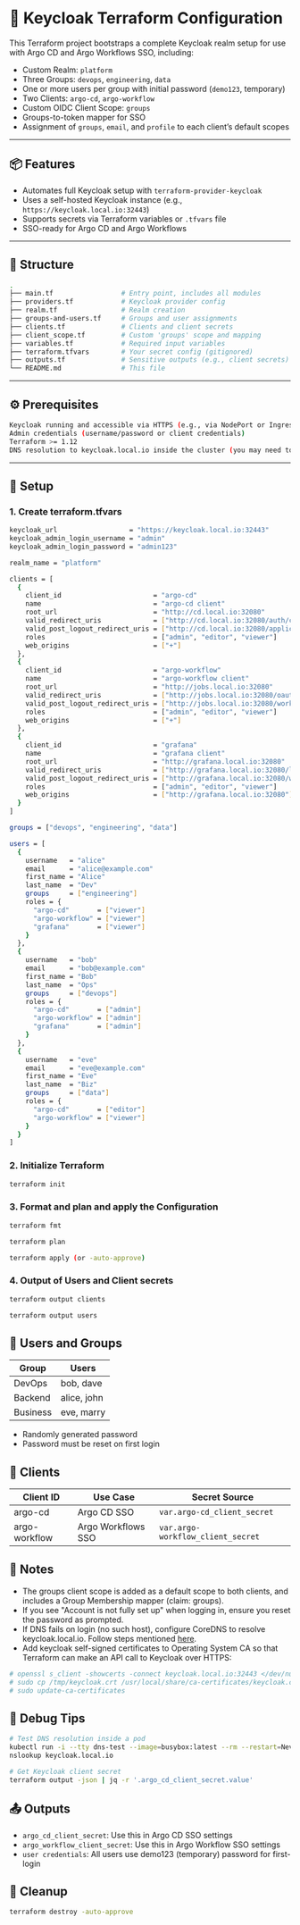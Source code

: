 # 🔐 Keycloak Terraform Configuration

This Terraform project bootstraps a complete Keycloak realm setup for use with Argo CD and Argo Workflows SSO, including:

- Custom Realm: `platform`
- Three Groups: `devops`, `engineering`, `data`
- One or more users per group with initial password (`demo123`, temporary)
- Two Clients: `argo-cd`, `argo-workflow`
- Custom OIDC Client Scope: `groups`
- Groups-to-token mapper for SSO
- Assignment of `groups`, `email`, and `profile` to each client’s default scopes

---

## 📦 Features

- Automates full Keycloak setup with `terraform-provider-keycloak`
- Uses a self-hosted Keycloak instance (e.g., `https://keycloak.local.io:32443`)
- Supports secrets via Terraform variables or `.tfvars` file
- SSO-ready for Argo CD and Argo Workflows

---

## 📁 Structure

```bash
.
├── main.tf                 # Entry point, includes all modules
├── providers.tf            # Keycloak provider config
├── realm.tf                # Realm creation
├── groups-and-users.tf     # Groups and user assignments
├── clients.tf              # Clients and client secrets
├── client_scope.tf         # Custom 'groups' scope and mapping
├── variables.tf            # Required input variables
├── terraform.tfvars        # Your secret config (gitignored)
├── outputs.tf              # Sensitive outputs (e.g., client secrets)
└── README.md               # This file
```
---

## ⚙️ Prerequisites

```bash
Keycloak running and accessible via HTTPS (e.g., via NodePort or Ingress)
Admin credentials (username/password or client credentials)
Terraform >= 1.12
DNS resolution to keycloak.local.io inside the cluster (you may need to update CoreDNS)
```
---

## 🔑 Setup

### 1. Create terraform.tfvars
```bash
keycloak_url                  = "https://keycloak.local.io:32443"
keycloak_admin_login_username = "admin"
keycloak_admin_login_password = "admin123"

realm_name = "platform"

clients = [
  {
    client_id                       = "argo-cd"
    name                            = "argo-cd client"
    root_url                        = "http://cd.local.io:32080"
    valid_redirect_uris             = ["http://cd.local.io:32080/auth/callback"]
    valid_post_logout_redirect_uris = ["http://cd.local.io:32080/applications"]
    roles                           = ["admin", "editor", "viewer"]
    web_origins                     = ["+"]
  },
  {
    client_id                       = "argo-workflow"
    name                            = "argo-workflow client"
    root_url                        = "http://jobs.local.io:32080"
    valid_redirect_uris             = ["http://jobs.local.io:32080/oauth2/callback"]
    valid_post_logout_redirect_uris = ["http://jobs.local.io:32080/workflows"]
    roles                           = ["admin", "editor", "viewer"]
    web_origins                     = ["+"]
  },
  {
    client_id                       = "grafana"
    name                            = "grafana client"
    root_url                        = "http://grafana.local.io:32080"
    valid_redirect_uris             = ["http://grafana.local.io:32080/login/generic_oauth"]
    valid_post_logout_redirect_uris = ["http://grafana.local.io:32080/workflows"]
    roles                           = ["admin", "editor", "viewer"]
    web_origins                     = ["http://grafana.local.io:32080"]
  }
]

groups = ["devops", "engineering", "data"]

users = [
  {
    username   = "alice"
    email      = "alice@example.com"
    first_name = "Alice"
    last_name  = "Dev"
    groups     = ["engineering"]
    roles = {
      "argo-cd"       = ["viewer"]
      "argo-workflow" = ["viewer"]
      "grafana"       = ["viewer"]
    }
  },
  {
    username   = "bob"
    email      = "bob@example.com"
    first_name = "Bob"
    last_name  = "Ops"
    groups     = ["devops"]
    roles = {
      "argo-cd"       = ["admin"]
      "argo-workflow" = ["admin"]
      "grafana"       = ["admin"]
    }
  },
  {
    username   = "eve"
    email      = "eve@example.com"
    first_name = "Eve"
    last_name  = "Biz"
    groups     = ["data"]
    roles = {
      "argo-cd"       = ["editor"]
      "argo-workflow" = ["viewer"]
    }
  }
]
```

### 2. Initialize Terraform
```bash
terraform init
```

### 3. Format and plan and apply the Configuration
```bash
terraform fmt

terraform plan

terraform apply (or -auto-approve)
```

### 4. Output of Users and Client secrets 
```bash
terraform output clients

terraform output users
```

## 👥 Users and Groups

| Group    | Users      |
| -------- | -----------|
| DevOps   | bob, dave  |
| Backend  | alice, john|
| Business | eve, marry |

* Randomly generated password
* Password must be reset on first login

## 🔐 Clients

| Client ID     | Use Case          | Secret Source                     |
| ------------- | ----------------- | --------------------------------- |
| argo-cd       | Argo CD SSO       | `var.argo-cd_client_secret`       |
| argo-workflow |Argo Workflows SSO | `var.argo-workflow_client_secret` |

## 🧠 Notes

* The groups client scope is added as a default scope to both clients, and includes a Group Membership mapper (claim: groups).
* If you see "Account is not fully set up" when logging in, ensure you reset the password as prompted.
* If DNS fails on login (no such host), configure CoreDNS to resolve keycloak.local.io. Follow steps mentioned [here](https://github.com/sahil-sharma/k8s-stuff/blob/main/update-coredns-configmap.txt).
* Add keycloak self-signed certificates to Operating System CA so that Terraform can make an API call to Keycloak over HTTPS:
```bash
# openssl s_client -showcerts -connect keycloak.local.io:32443 </dev/null 2>/dev/null | openssl x509 -outform PEM > /tmp/keycloak.crt
# sudo cp /tmp/keycloak.crt /usr/local/share/ca-certificates/keycloak.crt
# sudo update-ca-certificates
```
## 🧪 Debug Tips

```bash
# Test DNS resolution inside a pod
kubectl run -i --tty dns-test --image=busybox:latest --rm --restart=Never -- sh
nslookup keycloak.local.io

# Get Keycloak client secret
terraform output -json | jq -r '.argo_cd_client_secret.value'
```

## 📤 Outputs

* `argo_cd_client_secret`: Use this in Argo CD SSO settings
* `argo_workflow_client_secret`: Use this in Argo Workflow SSO settings
* `user credentials`: All users use demo123 (temporary) password for first-login

## 🧼 Cleanup
```bash
terraform destroy -auto-approve
```